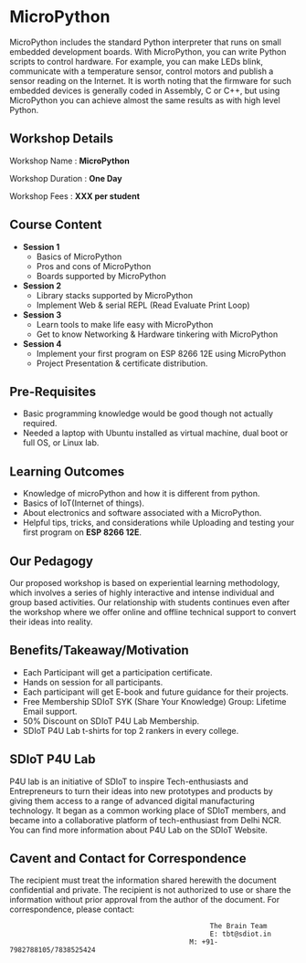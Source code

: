 # MicroPython
MicroPython includes the standard Python interpreter that runs on small embedded development boards. With MicroPython, you can write Python scripts to control hardware. For example, you can make LEDs blink, communicate with a temperature sensor, control motors and publish a sensor reading on the Internet. It is worth noting that the firmware for such embedded devices is generally coded in Assembly, C or C++, but using MicroPython you can achieve almost the same results as with high level Python.

## Workshop Details
Workshop Name : **MicroPython**

Workshop Duration : **One Day**

Workshop Fees : **XXX per student**

## Course Content
+ **Session 1**
  + Basics of MicroPython
  + Pros and cons of MicroPython
  + Boards supported by MicroPython
+ **Session 2**
  + Library stacks supported by MicroPython
  + Implement Web & serial REPL (Read Evaluate Print Loop)
+ **Session 3**
  + Learn tools to make life easy with MicroPython
  + Get to know Networking & Hardware tinkering with MicroPython 
+ **Session 4**
  + Implement your first program on ESP 8266 12E using MicroPython
  + Project Presentation & certificate distribution.
## Pre-Requisites
+ Basic programming knowledge would be good though not actually required.
+ Needed a laptop with Ubuntu installed as virtual machine, dual boot or full OS, or Linux lab.
## Learning Outcomes
+ Knowledge of microPython and how it is different from python.
+ Basics of IoT(Internet of things).
+ About electronics and software associated with a MicroPython.
+ Helpful tips, tricks, and considerations while Uploading and testing your first program on **ESP 8266 12E**.
## Our Pedagogy
Our proposed workshop is based on experiential learning methodology, which involves a series of highly interactive and intense individual and group based activities. Our relationship with students continues even after the workshop where we offer online and offline technical support to convert their ideas into reality.
## Benefits/Takeaway/Motivation
+ Each Participant will get a participation certificate.
+ Hands on session for all participants.
+ Each participant will get E-book and future guidance for their projects.
+ Free Membership SDIoT SYK (Share Your Knowledge) Group: Lifetime Email support.
+ 50% Discount on SDIoT P4U Lab Membership.
+ SDIoT P4U Lab t-shirts for top 2 rankers in every college.
## SDIoT P4U Lab
P4U lab is an initiative of SDIoT to inspire Tech-enthusiasts and Entrepreneurs to turn their ideas into new prototypes and products by giving them access to a range of advanced digital manufacturing technology. It began as a common working place of SDIoT members, and became into a collaborative platform of tech-enthusiast from Delhi NCR. You can find more information about P4U Lab on the SDIoT Website.
## Cavent and Contact for Correspondence
The recipient must treat the information shared herewith the document confidential and private. The recipient is not authorized to use or share the information without prior approval from the author of the document. For correspondence, please contact:

                                                     The Brain Team
                                                     E: tbt@sdiot.in
                                                M: +91-7982788105/7838525424

